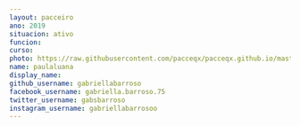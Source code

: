 ```yaml
---
layout: pacceiro
ano: 2019
situacion: ativo
funcion: 
curso: 
photo: https://raw.githubusercontent.com/pacceqx/pacceqx.github.io/master/assets/pic/bolsistas/branco.png
name: paulaluana
display_name: 
github_username: gabriellabarroso
facebook_username: gabriella.barroso.75
twitter_username: gabsbarroso
instagram_username: gabriellabarrosoo
---
```


